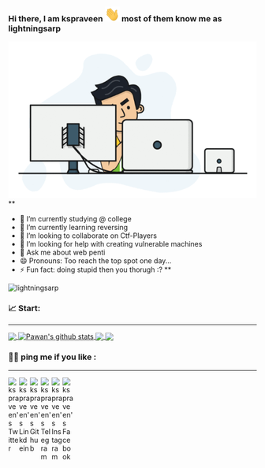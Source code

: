 ### Hi there, I am kspraveen <img src="https://raw.githubusercontent.com/lightningsarp/lightningsarp/main/iteams/Hi.gif" height="30" width="30" /> most of them know me as lightningsarp 

![image](/iteams/programer.gif)
**
- 🔭 I’m currently studying @ college
- 🌱 I’m currently learning reversing
- 👯 I’m looking to collaborate on Ctf-Players
- 🤔 I’m looking for help with creating vulnerable machines
- 💬 Ask me about web penti
- 😄 Pronouns: Too reach the top spot one day...
- ⚡ Fun fact: doing stupid then you thorugh :?
**
<p align="left"> <img src="https://komarev.com/ghpvc/?username=lightningsarp&label=Views&color=blue&style=plastic" alt="lightningsarp" /> </p>

### 📈 Start:
***

<a href="https://github.com/lightningsarp">
  <img align="center" src="https://github-readme-stats.vercel.app/api/top-langs/?username=lightningsarp&theme=light&hide_langs_below=1" />
</a>
<a href="https://github.com/lightningsarp">
 <img align="center" src="https://github-readme-stats.vercel.app/api?username=lightningsarp&show_icons=true&theme=light&line_height=27" alt="Pawan's github stats"/>
</a>
<a href="https://github.com/lightningsarp/lightningsarp.github.io">
  <img align="center" src="https://github-readme-stats.vercel.app/api/pin/?username=lightningsarp&repo=lightningsarp.github.io&theme=light" />
</a>
<a href="https://github.com/lightningsarp/Ctf-Players">
 <img align="center" src="https://github-readme-stats.vercel.app/api/pin/?username=lightningsarp&repo=Ctf-Players&theme=light" />
</a>

### 👨‍🎓 ping me if you like :
***

<a href="https://twitter.com/lightningsarp">
  <img align="left" alt="kspraveen's Twitter" width="22px" src="https://cdn.jsdelivr.net/npm/simple-icons@v3/icons/twitter.svg" />
</a>
<a href="https://linkedin.com/in/kspraveen20/">
  <img align="left" alt="kspraveen's Linkdein" width="22px" src="https://cdn.jsdelivr.net/npm/simple-icons@v3/icons/linkedin.svg" />
</a>
<a href="https://github.com/lightningsarp">
  <img align="left" alt="kspraveen's Github" width="22px" src="https://cdn.jsdelivr.net/npm/simple-icons@v3/icons/github.svg" />
</a>
<a href="https://t.me/lightningsarp">
  <img align="left" alt="kspraveen's Telegram" width="22px" src="https://cdn.jsdelivr.net/npm/simple-icons@v3/icons/telegram.svg" />
</a>
<a href="https://instagram.com/kspraveen20">
  <img align="left" alt="kspraveen's Instagram" width="22px" src="https://cdn.jsdelivr.net/npm/simple-icons@v3/icons/instagram.svg" />
</a>
<a href="https://www.facebook.com/lightningsarp/">
  <img align="left" alt="kspraveen's Facebook" width="22px" src="https://cdn.jsdelivr.net/npm/simple-icons@v3/icons/facebook.svg" />
</a>
<br>
<br>
